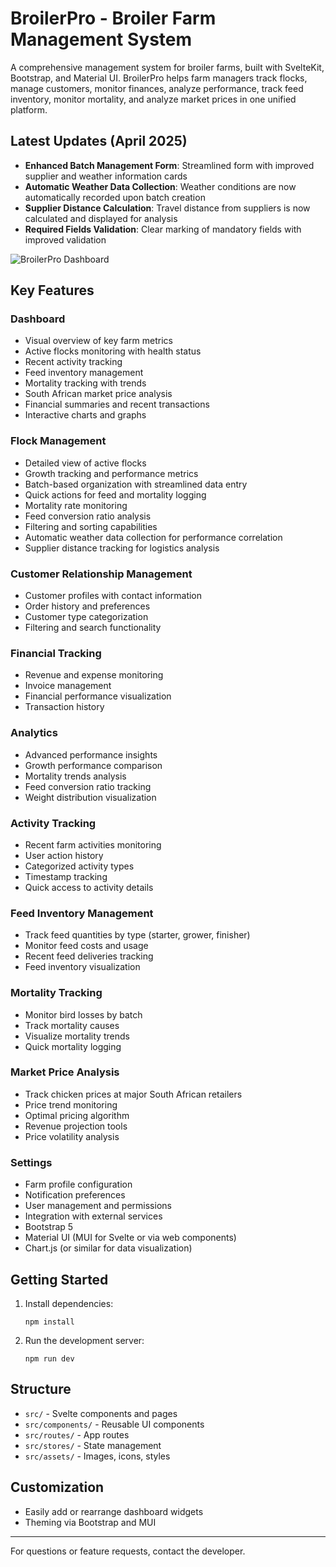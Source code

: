 # BroilerPro - Broiler Farm Management System

A comprehensive management system for broiler farms, built with SvelteKit, Bootstrap, and Material UI. BroilerPro helps farm managers track flocks, manage customers, monitor finances, analyze performance, track feed inventory, monitor mortality, and analyze market prices in one unified platform.

## Latest Updates (April 2025)

- **Enhanced Batch Management Form**: Streamlined form with improved supplier and weather information cards
- **Automatic Weather Data Collection**: Weather conditions are now automatically recorded upon batch creation
- **Supplier Distance Calculation**: Travel distance from suppliers is now calculated and displayed for analysis
- **Required Fields Validation**: Clear marking of mandatory fields with improved validation

![BroilerPro Dashboard](docs/screenshots/dashboard.png)

## Key Features

### Dashboard
- Visual overview of key farm metrics
- Active flocks monitoring with health status
- Recent activity tracking
- Feed inventory management
- Mortality tracking with trends
- South African market price analysis
- Financial summaries and recent transactions
- Interactive charts and graphs

### Flock Management
- Detailed view of active flocks
- Growth tracking and performance metrics
- Batch-based organization with streamlined data entry
- Quick actions for feed and mortality logging
- Mortality rate monitoring
- Feed conversion ratio analysis
- Filtering and sorting capabilities
- Automatic weather data collection for performance correlation
- Supplier distance tracking for logistics analysis

### Customer Relationship Management
- Customer profiles with contact information
- Order history and preferences
- Customer type categorization
- Filtering and search functionality

### Financial Tracking
- Revenue and expense monitoring
- Invoice management
- Financial performance visualization
- Transaction history

### Analytics
- Advanced performance insights
- Growth performance comparison
- Mortality trends analysis
- Feed conversion ratio tracking
- Weight distribution visualization

### Activity Tracking
- Recent farm activities monitoring
- User action history
- Categorized activity types
- Timestamp tracking
- Quick access to activity details

### Feed Inventory Management
- Track feed quantities by type (starter, grower, finisher)
- Monitor feed costs and usage
- Recent feed deliveries tracking
- Feed inventory visualization

### Mortality Tracking
- Monitor bird losses by batch
- Track mortality causes
- Visualize mortality trends
- Quick mortality logging

### Market Price Analysis
- Track chicken prices at major South African retailers
- Price trend monitoring
- Optimal pricing algorithm
- Revenue projection tools
- Price volatility analysis

### Settings
- Farm profile configuration
- Notification preferences
- User management and permissions
- Integration with external services
- Bootstrap 5
- Material UI (MUI for Svelte or via web components)
- Chart.js (or similar for data visualization)

## Getting Started

1. Install dependencies:
   ```
   npm install
   ```
2. Run the development server:
   ```
   npm run dev
   ```

## Structure
- `src/` - Svelte components and pages
- `src/components/` - Reusable UI components
- `src/routes/` - App routes
- `src/stores/` - State management
- `src/assets/` - Images, icons, styles

## Customization
- Easily add or rearrange dashboard widgets
- Theming via Bootstrap and MUI

---

For questions or feature requests, contact the developer.
